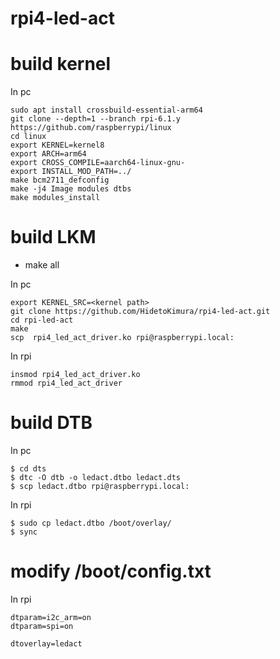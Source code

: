 # rpi4-led-act

# build kernel

In pc
~~~~
sudo apt install crossbuild-essential-arm64
git clone --depth=1 --branch rpi-6.1.y https://github.com/raspberrypi/linux
cd linux
export KERNEL=kernel8
export ARCH=arm64
export CROSS_COMPILE=aarch64-linux-gnu- 
export INSTALL_MOD_PATH=../
make bcm2711_defconfig
make -j4 Image modules dtbs
make modules_install
~~~~

# build LKM

- make all

In pc
~~~~
export KERNEL_SRC=<kernel path>
git clone https://github.com/HidetoKimura/rpi4-led-act.git
cd rpi-led-act
make
scp  rpi4_led_act_driver.ko rpi@raspberrypi.local:
~~~~

In rpi
~~~~
insmod rpi4_led_act_driver.ko 
rmmod rpi4_led_act_driver 
~~~~

# build DTB

In pc
~~~~
$ cd dts
$ dtc -O dtb -o ledact.dtbo ledact.dts 
$ scp ledact.dtbo rpi@raspberrypi.local:
~~~~

In rpi
~~~~
$ sudo cp ledact.dtbo /boot/overlay/
$ sync
~~~~

# modify /boot/config.txt

In rpi
~~~~
dtparam=i2c_arm=on
dtparam=spi=on

dtoverlay=ledact
~~~~
